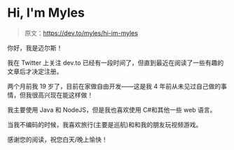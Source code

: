 # Hi, I'm Myles

> 原文：<https://dev.to/myles/hi-im-myles>

你好，我是迈尔斯！

我在 Twitter 上关注 dev.to 已经有一段时间了，但直到最近在阅读了一些有趣的文章后才决定注册。

两个月前我 19 岁了，目前在家做自由开发——这是我 4 年前从未见过自己做的事情，但我很高兴现在能这样做！

我主要使用 Java 和 NodeJS，但是我也喜欢使用 C#和其他一些 web 语言。

当我不编码的时候，我喜欢旅行(主要是巡航)和和我的朋友玩视频游戏。

感谢您的阅读，祝您白天/晚上愉快！